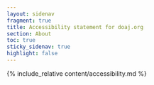 ```yaml
---
layout: sidenav
fragment: true
title: Accessibility statement for doaj.org
section: About
toc: true
sticky_sidenav: true
highlight: false
---
```


{% include_relative content/accessibility.md %}
